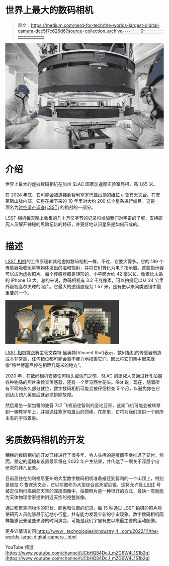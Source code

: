 # 世界上最大的数码相机

> 原文：<https://medium.com/nerd-for-tech/the-worlds-largest-digital-camera-dcc5f7c626d6?source=collection_archive---------0----------------------->

![](img/d2f3355b04bf508b6f09e7ab52aaf5fc.png)

# 介绍

世界上最大的虚拟数码相机在加州 SLAC 国家加速器实验室亮相，高 1.65 米。

在 2024 年底，它可能会被连接到智利塞罗巴雄山顶的维拉 c 鲁宾天文台。在安第斯山脉内部，它将在接下来的 10 年里对大约 200 亿个星系进行编目，这是一项名为[时空遗产调查(LSST)](https://www.technologiesinindustry4.com/) 的挑战的一部分。

LSST 相机每天晚上收集的几十万亿字节的记录将增加我们对宇宙的了解，支持研究人员解开神秘的黑暗记忆的特征，并更好地认识星系是如何形成的。

# 描述

[LSST 相机](https://www.technologiesinindustry4.com/)的工作原理和其他虚拟数码相机一样，不过，它要大得多。它的 189 个传感器吸收恒星等物体发出的温和辐射，并将它们转化为电子指示器，这些指示器可以成为虚拟照片。每个传感器都是矩形的，小平面大约 42 毫米长，像素比未婚的 iPhone 13 大。总的来说，数码相机有 3.2 千兆像素，可以拍摄足以从 24 公里外窥视高尔夫球的照片。它最大的透镜直径为 1.57 米，是有史以来同类透镜中最重要的一个。

![](img/6d2a2f8abe4467ca524d4197bbed6e0b.png)

[LSST 相机](https://www.technologiesinindustry4.com/)挑战赛主管文森特·里奥特(Vincent Riot)表示，数码相机的传感器制造成本非常高，任何错位都可能会毫不费力地损害它们，因此将它们集中起来就像“将兰博基尼停在相距几毫米的地方”。

2020 年，在数码相机安装任何镜头或快门之前，SLAC 的研究人员通过针孔拍摄各种物品的照片来检查传感器，还有一个罗马西兰花头。Riot 说，现在，随着所有不同的永久部分就位，数字数码相机可能会被仔细检查 5 个月，以避免你在它到达山顶几英里后就必须排除故障。

然后乘坐一架包租的波音 747 飞机前往智利的圣地亚哥，这架飞机可能会被转移到一辆教学车上，并被送往塞罗帕雄山的顶峰，在那里，它将为我们提供一个前所未有的宇宙景象。

# 劣质数码相机的开发

糟糕的数码相机的开发已经进行了很多年，令人头疼的是疫情不幸推迟了交付。然而，预定的运输和设置最早将在 2022 年产生结果，并传达了一项关于深层宇宙研究的非凡记录。

目前居住在加利福尼亚州的大型数字数码相机准备搬迁到智利的一个山顶上，特别是维拉 C 鲁宾天文台，它以前被称为大型综合巡天望远镜。这将允许[号 LSST](https://www.technologiesinindustry4.com/) 号被定位到扫描南部天空的深度图像中，拍摄照片是一种很好的方式，最快一周就能为天体物理学家提供附近天空的完整肖像。

通过积累空间物体的形状、颜色和位置的记录，每 15 秒通过 LSST 拍摄的照片将使研究人员能够展示近地小行星，并有能力发现全新的宇宙现象。数字数码相机同样能够记录这些来源的时间演变，可能是我们宇宙有史以来最主要的运动图像。

更多详情请访问:[https://www . technologiesinindustry 4 . com/2022/11/the-worlds-large-digital-camera . html](https://www.technologiesinindustry4.com/2022/11/the-worlds-largest-digital-camera.html)

YouTube 频道:[https://www.youtube.com/channel/UCbHQ84DcJ_mZG6W4L1S1b2g](https://www.youtube.com/channel/UCbHQ84DcJ_mZG6W4L1S1b2g)